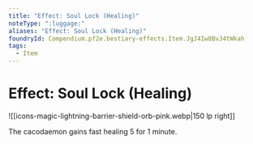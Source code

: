 ```yaml
---
title: "Effect: Soul Lock (Healing)"
noteType: ":luggage:"
aliases: "Effect: Soul Lock (Healing)"
foundryId: Compendium.pf2e.bestiary-effects.Item.JgJ4Iw8BvJ4tWkah
tags:
  - Item
---
```


# Effect: Soul Lock (Healing)
![[icons-magic-lightning-barrier-shield-orb-pink.webp|150 lp right]]

The cacodaemon gains fast healing 5 for 1 minute.
